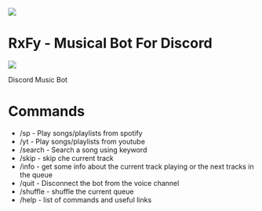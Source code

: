 [![](https://img.shields.io/github/followers/RossiFire?label=Github&style=for-the-badge)](https://github.com/RossiFire)
# RxFy - Musical Bot For Discord
![](https://cdn.discordapp.com/avatars/983057108448710706/c8349bcf51205d685db8692e16fa3e62.webp)

Discord Music Bot

# Commands
* /sp - Play songs/playlists from spotify
* /yt - Play songs/playlists from youtube
* /search - Search a song using keyword 
* /skip - skip che current track
* /info - get some info about the current track playing or the next tracks in the queue
* /quit - Disconnect the bot from the voice channel
* /shuffle - shuffle the current queue
* /help - list of commands and useful links


